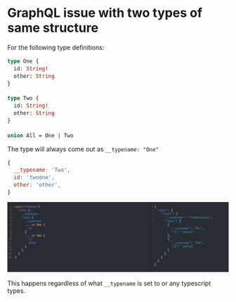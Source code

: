 # GraphQL issue with two types of same structure

For the following type definitions:

```graphql
type One {
  id: String!
  other: String
}

type Two {
  id: String!
  other: String
}

union All = One | Two
```

The type will always come out as `__typename: "One"`

```js
{
  __typename: 'Two',
  id: 'twoone',
  other: 'other',
}
```

![](./screenshot-of-issue.png)

This happens regardless of what `__typename` is set to or any typescript types.
